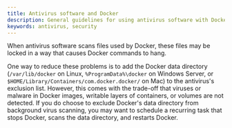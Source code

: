 ```yaml
---
title: Antivirus software and Docker
description: General guidelines for using antivirus software with Docker
keywords: antivirus, security
---
```


When antivirus software scans files used by Docker, these files may be locked
in a way that causes Docker commands to hang.

One way to reduce these problems is to add the Docker data directory
(`/var/lib/docker` on Linux, `%ProgramData%\docker` on Windows Server, or `$HOME/Library/Containers/com.docker.docker/` on Mac) to the
antivirus's exclusion list. However, this comes with the trade-off that viruses
or malware in Docker images, writable layers of containers, or volumes are not
detected. If you do choose to exclude Docker's data directory from background
virus scanning, you may want to schedule a recurring task that stops Docker,
scans the data directory, and restarts Docker.